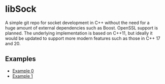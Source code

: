 # libSock

A simple git repo for socket development in C++ without the need for a huge amount of external dependencies such as Boost. OpenSSL support is planned. The underlying implementation is based on C++11, but ideally it would be updated to support more modern features such as those in C++ 17 and 20.

## Examples

- [Example 0](/examples/0)
- [Example 1](/examples/1)

